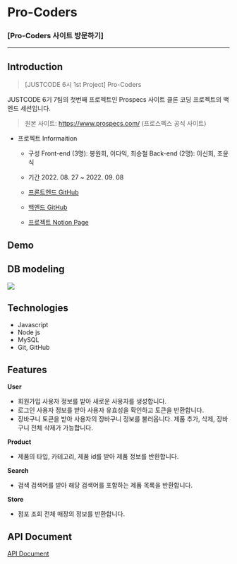 # Pro-Coders

### [Pro-Coders 사이트 방문하기]

---

## Introduction

> [JUSTCODE 6시 1st Project] Pro-Coders

JUSTCODE 6기 7팀의 첫번째 프로젝트인 Prospecs 사이트 클론 코딩 프로젝트의 백엔드 세션입니다.

> 원본 사이트: https://www.prospecs.com/ (프로스펙스 공식 사이트)

- 프로젝트 Informaition

  - 구성
    Front-end (3명): 봉원희, 이다익, 최승철
    Back-end (2명): 이신희, 조윤식

  - 기간 2022. 08. 27 ~ 2022. 09. 08

  - [프론트엔드 GitHub](https://github.com/wecode-bootcamp-korea/justcode-6-1st-pro-coders-front)
  - [백엔드 GitHub](https://github.com/wecode-bootcamp-korea/justcode-6-1st-pro-coders-back)
  - [프로젝트 Notion Page](https://www.notion.so/wecode/7team-Pro-Coders-6ed4512003274604aac55e2ee781e953)

## Demo

## DB modeling

<img src = "https://user-images.githubusercontent.com/107532513/188773675-6028a2e7-ca48-473f-b8f7-069a7952c4fe.png">

## Technologies

- Javascript
- Node js
- MySQL
- Git, GitHub

## Features

**User**

- 회원가입
  사용자 정보를 받아 새로운 사용자를 생성합니다.
- 로그인
  사용자 정보를 받아 사용자 유효성을 확인하고 토큰을 반환합니다.
- 장바구니
  토큰을 받아 사용자의 장바구니 정보를 불러옵니다.
  제품 추가, 삭제, 장바구니 전체 삭제가 가능합니다.

**Product**

- 제품의 타입, 카테고리, 제품 id를 받아 제품 정보를 반환합니다.

**Search**

- 검색
  검색어를 받아 해당 검색어를 포함하는 제품 목록을 반환합니다.

**Store**

- 점포 조회
  전체 매장의 정보를 반환합니다.

## API Document

[API Document](https://documenter.getpostman.com/view/23155227/VUxSsm3G)
